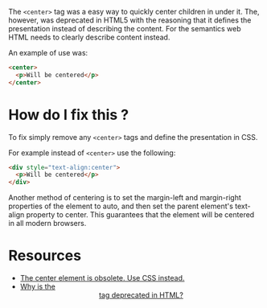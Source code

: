 The `<center>` tag was a easy way to quickly center children in under it. The, however, was deprecated in HTML5 with the reasoning that it defines the presentation instead of describing the content. For the semantics web HTML needs to clearly describe content instead.

An example of use was:

```html
<center>
  <p>Will be centered</p>
</center>
```

# How do I fix this ?

To fix simply remove any `<center>` tags and define the presentation in CSS.

For example instead of `<center>` use the following:

```html
<div style="text-align:center">
  <p>Will be centered</p>
</div>
```

Another method of centering is to set the margin-left and margin-right properties of the element to auto, and then set the parent element's text-align property to center. This guarantees that the element will be centered in all modern browsers.

# Resources

* [The center element is obsolete. Use CSS instead.](http://help.simplytestable.com/errors/html-validation/the-x-element-is-obsolete-use-css-instead/the-center-element-is-obsolete-use-css-instead/)
* [Why is the <center> tag deprecated in HTML?](http://stackoverflow.com/questions/1798817/why-is-the-center-tag-deprecated-in-html)
